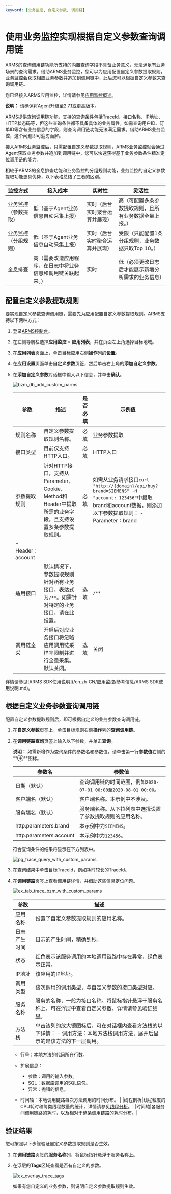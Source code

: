 ```yaml
---
keyword: [业务监控, 自定义参数, 调用链]
---
```


# 使用业务监控实现根据自定义参数查询调用链

ARMS的查询调用链功能所支持的内置查询字段不具备业务意义，无法满足有业务场景的查询需求。借助ARMS业务监控，您可以为应用配置自定义参数提取规则，业务监控会获取相应业务参数并追加到调用链中，此后您可以根据自定义参数来查询调用链。

您已经接入ARMS应用监控，详情请参见[应用监控概述](/cn.zh-CN/应用监控/应用监控概述.md)。

**说明：** 请确保将Agent升级至2.7.1或更高版本。

ARMS提供查询调用链功能，支持的查询条件包括TraceId、接口名称、IP地址、HTTP状态码等，但这些查询条件都不具备具体的业务属性，如需查询用户ID、订单ID等含有业务信息的字段，则查询调用链功能无法满足需求。借助ARMS业务监控，这个问题即可迎刃而解。

接入ARMS业务监控后，只需配置自定义参数提取规则，ARMS业务监控就会通过Agent获取业务参数并追加到调用链中，您可以快速获得基于业务参数条件精准定位调用链的能力。

相较于ARMS的全息排查功能和业务监控的分组规则功能，业务监控的自定义参数提取功能更具优势，以下表格总结了三者的区别。

|监控方式|接入成本|实时性|灵活性|
|----|----|---|---|
|业务监控（参数提取）|低（基于Agent业务信息自动采集上报）|实时（后台实时聚合运算并展现）|高（可配置多条参数提取规则，且所有业务数据全量上报。）|
|业务监控（分组规则）|低（基于Agent业务信息自动采集上报）|实时（后台实时聚合运算并展现）|受限（只能配置1条分组规则，业务数据只取Top 10。）|
|全息排查|高（需要改造应用程序，在日志中将业务信息和调用链关联起来。）|实时|低（必须更改日志后才能展示新增分析需求的业务信息）|

## 配置自定义参数提取规则

要实现自定义参数查询调用链，需要先为应用配置自定义参数提取规则。ARMS支持以下两种方式：



1.  登录[ARMS控制台](https://arms.console.aliyun.com/#/home)。

2.  在左侧导航栏选择**应用监控** \> **应用列表**，并在页面左上角选择目标地域。

3.  在**应用列表**页面上，单击目标应用右侧**操作**列的**设置**。

4.  在**应用设置**页面单击**自定义参数**页签，然后单击右上角的**添加自定义参数**。

5.  在**添加自定义参数**对话框中输入以下信息，并单击**确认**。

    ![bzm_db_add_custom_parms](https://static-aliyun-doc.oss-accelerate.aliyuncs.com/assets/img/zh-CN/1167197951/p137041.png)

    |参数|描述|是否必填|示例值|
    |--|--|----|---|
    |规则名称|自定义参数提取规则名称。|必填|业务参数提取|
    |接口类型|目前仅支持HTTP入口。|必填|HTTP入口|
    |参数提取规则|针对HTTP接口，支持从Parameter、Cookie、Method和Header中提取所需的业务字段，且支持设置多条参数提取规则。|必填|如需从业务请求接口`curl "http://{domain}/api/buy?brand=SIEMENS" -H "account: 123456"`中提取brand和account数据，则添加以下参数提取规则：     -   Parameter：brand
    -   Header：account |
    |适用接口|默认情况下，参数提取规则针对所有业务接口，表达式为`/**`。如需针对特定的业务接口，请在此设置。|选填|`/**`|
    |调用链全采|开启后对应业务接口将忽略应用调用链采样率限制并进行全量采集。默认关闭。|选填|关闭|


详情请参见[ARMS SDK使用说明](/cn.zh-CN/应用监控/参考信息/ARMS SDK使用说明.md)。

## 根据自定义业务参数查询调用链

配置自定义参数提取规则后，即可根据自定义的业务参数查询调用链。

1.  在**自定义参数**页签上，单击目标规则右侧**操作**列的**查询调用链**。

2.  在**调用链路查询**页签上输入以下参数，并单击**查询**。

    **说明：** 如需新增作为查询条件的参数名和参数值，请单击第一行**参数值**右侧的**⊕**图标。

    |参数名|参数值|
    |---|---|
    |日期（默认）|查询调用链的时间范围，例如`2020-07-01 00:00至2020-08-01 00:00`。|
    |客户端名（默认）|客户端名称。本示例中不涉及。|
    |服务端名（默认）|服务端名称。从下拉列表中选择设置了参数提取规则的应用名称。|
    |http.parameters.brand|本示例中为`SIEMENS`。|
    |http.parameters.account|本示例中为`123456`。|

    符合查询条件的结果将显示在下方列表中。

    ![pg_trace_query_with_custom_params](https://static-aliyun-doc.oss-accelerate.aliyuncs.com/assets/img/zh-CN/1167197951/p137270.png)

3.  在查询结果中单击目标TraceId，例如耗时较长的TraceId。

4.  在**调用链路**页签上查看调用链详情，并借助这些信息定位问题。

    ![ex_tab_trace_bzm_with_custom_params](https://static-aliyun-doc.oss-accelerate.aliyuncs.com/assets/img/zh-CN/1167197951/p137314.png)

    |参数|描述|
    |--|--|
    |应用名称|设置了自定义参数提取规则的应用名称。|
    |日志产生时间|日志的产生时间，精确到秒。|
    |状态|红色表示该服务调用的本地调用链路中存在异常，绿色表示正常。|
    |IP地址|该应用的IP地址。|
    |调用类型|该次调用的调用类型，与自定义参数的接口类型对应。|
    |服务名称|服务的名称，一般为接口名称。将鼠标指针悬浮于服务名称上，可在浮层中查看自定义参数，详情请参见[验证结果](#section_6th_80h_mjz)。|
    |方法栈|单击该列的放大镜图标后，可在对话框内查看方法栈的以下详情：    -   调用方法：本地方法栈调用方法，展开后显示的是该方法的下一层调用。
    -   行号：本地方法的代码所在行数。
    -   扩展信息：

        -   参数：调用的输入参数。
        -   SQL：数据库调用的SQL语句。
        -   异常：抛错的信息。
    -   时间轴：本地调用链路每次方法调用的时间分布。 |
    |线程剖析|线程粒度的CPU耗时和每类线程数量的统计，详情请参见[线程分析](/cn.zh-CN/应用监控/控制台功能/应用诊断/线程分析.md)。|
    |时间轴|各服务间调用链路的耗时，以及相对于整条调用链路的耗时分布。|


## 验证结果

您可按照以下步骤验证自定义参数提取规则是否生效。

1.  在**调用链路**页签的**服务名称**列，将鼠标指针悬浮于服务名称上。

2.  在浮层的**Tags**区域查看是否有自定义的参数。

    ![ex_overlay_trace_tags](https://static-aliyun-doc.oss-accelerate.aliyuncs.com/assets/img/zh-CN/1167197951/p137589.png)

    如果有您自定义的业务参数，则说明自定义参数提取规则生效。


